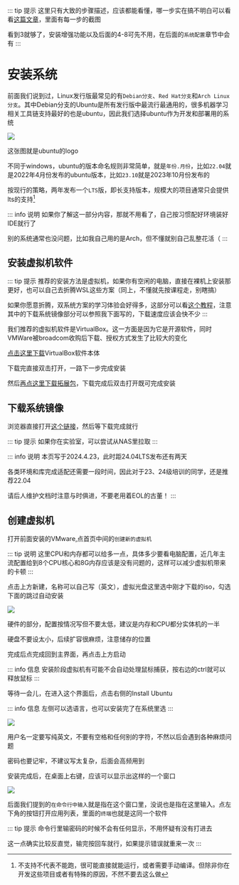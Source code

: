 ::: tip 提示
这里只有大致的步骤描述，应该都能看懂，哪一步实在搞不明白可以看看[这篇文章](https://hdu-cs.wiki/2.%E7%BC%96%E7%A8%8B%E6%A8%A1%E5%9D%97/2.1%20NekoBytes-TheMissing/2.1.1%20Book/2.%E5%BC%80%E5%8F%91%E7%8E%AF%E5%A2%83%E9%85%8D%E7%BD%AE)，里面有每一步的截图

看到3就够了，安装增强功能以及后面的4-8可先不用，在后面的`系统配置`章节中会有
:::

# 安装系统
前面我们说到过，Linux发行版最常见的有`Debian分支`、`Red Hat分支`和`Arch Linux分支`。其中Debian分支的Ubuntu是所有发行版中最流行最通用的，很多机器学习相关工具链支持最好的也是ubuntu，因此我们选择ubuntu作为开发和部署用的系统

![](/ubuntu.png)

这张图就是ubuntu的logo

不同于windows，ubuntu的版本命名规则非常简单，就是`年份.月份`，比如`22.04`就是2022年4月份发布的ubuntu版本，比如`23.10`就是2023年10月份发布的

按现行的策略，两年发布一个`LTS`版，即长支持版本，规模大的项目通常只会提供lts的支持[^1]

[^1]: 不支持不代表不能跑，很可能直接就能运行，或者需要手动编译。但除非你在开发这些项目或者有特殊的原因，不然不要去这么做

::: info 说明
如果你了解这一部分内容，那就不用看了，自己按习惯配好环境装好IDE就行了

别的系统通常也没问题，比如我自己用的是Arch，但不懂就别自己乱整花活（
:::

## 安装虚拟机软件
::: tip 提示
推荐的安装方法是虚拟机，如果你有空闲的电脑，直接在裸机上安装那更好，也可以自己去折腾WSL这些方案（同上，不懂就先按课程走，别瞎搞）

如果你愿意折腾，双系统方案的学习体验会好得多，这部分可以看[这个教程](https://hx-cn.top/archives/dual-boot-ubuntu-2204-and-windows-11)，注意其中的下载系统镜像部分可以参照我下面写的，下载速度应该会快不少
:::

我们推荐的虚拟机软件是VirtualBox。这一方面是因为它是开源软件，同时VMWare被broadcom收购后下载、授权方式发生了比较大的变化

[点击这里下载](https://mirrors.bfsu.edu.cn/virtualbox/7.0.20/VirtualBox-7.0.20-163906-Win.exe)VirtualBox软件本体

下载完直接双击打开，一路下一步完成安装

然后[再点这里下载拓展包](https://mirrors.bfsu.edu.cn/virtualbox/7.0.20/Oracle_VM_VirtualBox_Extension_Pack-7.0.20.vbox-extpack)，下载完成后双击打开既可完成安装

## 下载系统镜像
浏览器直接打开[这个链接](https://mirrors.bfsu.edu.cn/ubuntu-releases/22.04.5/ubuntu-22.04.5-desktop-amd64.iso)，然后等下载完成就行

::: tip 提示
如果你在实验室，可以尝试从NAS里拉取
:::

::: info 说明
本页写于2024.4.23，此时距24.04LTS发布还有两天

各类环境和库完成适配还需要一段时间，因此对于23、24级培训的同学，还是推荐22.04

请后人维护文档时注意与时俱进，不要老用着EOL的古董！
:::

## 创建虚拟机
打开前面安装的VMware,点首页中间的`创建新的虚拟机`

::: tip 说明
这里CPU和内存都可以给多一点，具体多少要看电脑配置，近几年主流配置给到8个CPU核心和8G内存应该是没有问题的，这样可以减少虚拟机带来的卡顿
:::

点击上方新建，名称可以自己写（英文），虚拟光盘这里选中刚才下载的iso，勾选下面的跳过自动安装

![](/virtualbox-ubuntu2.png)

硬件的部分，配置按情况写但不要太低，建议是内存和CPU都分实体机的一半

硬盘不要设太小，后续扩容很麻烦，注意储存的位置

完成后点完成回到主界面，再点击上方启动

::: info 信息
安装阶段虚拟机有可能不会自动处理鼠标捕获，按右边的ctrl就可以释放鼠标
:::

等待一会儿，在进入这个界面后，点击右侧的Install Ubuntu

::: info 信息
左侧可以选语言，也可以安装完了在系统里选
:::

![](/virtualbox-ubuntu7.png)

用户名一定要写纯英文，不要有空格和任何别的字符，不然以后会遇到各种麻烦问题

密码也要记牢，不建议写太复杂，后面会高频用到

安装完成后，在桌面上右键，应该可以显示出这样的一个窗口

![](/boxcnG6z1VpAYUGMSkSwDBUxEvf.png)

后面我们提到的`在命令行中输入`就是指在这个窗口里，没说也是指在这里输入。点左下角的按钮打开应用列表，里面的`终端`也就是这同一个软件

::: tip 提示
命令行里输密码的时候不会有任何显示，不用怀疑有没有打进去

这一点确实比较反直觉，输完按回车就行，如果提示错误就重来一次
:::

